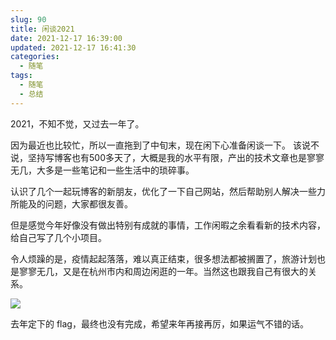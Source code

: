 ```yaml
---
slug: 90
title: 闲谈2021
date: 2021-12-17 16:39:00
updated: 2021-12-17 16:41:30
categories: 
  - 随笔
tags: 
  - 随笔
  - 总结
---
```



2021，不知不觉，又过去一年了。

因为最近也比较忙，所以一直拖到了中旬末，现在闲下心准备闲谈一下。
该说不说，坚持写博客也有500多天了，大概是我的水平有限，产出的技术文章也是寥寥无几，大多是一些笔记和一些生活中的琐碎事。

认识了几个一起玩博客的新朋友，优化了一下自己网站，然后帮助别人解决一些力所能及的问题，大家都很友善。

但是感觉今年好像没有做出特别有成就的事情，工作闲暇之余看看新的技术内容，给自己写了几个小项目。

令人烦躁的是，疫情起起落落，难以真正结束，很多想法都被搁置了，旅游计划也是寥寥无几，又是在杭州市内和周边闲逛的一年。当然这也跟我自己有很大的关系。

![](https://cdn.staticaly.com/gh/zoer98/pic-cdn@main/2021/12/17/8c44dfb931a7b27055c53184caf81c2e.png)

去年定下的 flag，最终也没有完成，希望来年再接再厉，如果运气不错的话。